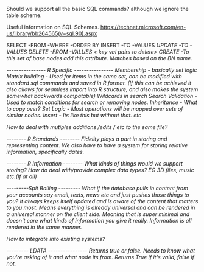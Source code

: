 Should we support all the basic SQL commands? although we ignore the table scheme.

Useful information on SQL Schemes. https://technet.microsoft.com/en-us/library/bb264565(v=sql.90).aspx

SELECT <fields> -FROM <set of base nodes> -WHERE <condition that has to be true> -ORDER BY <sorting logic>
INSERT -TO <BN added too> -VALUES <I like record syntax here.>
UPDATE -TO <BN updated too> -VALUES <I like record syntax here.>
DELETE -FROM <BN taken from> -VALUES < key val pairs to delete>
CREATE -To this set of base nodes add this attribute. Matches based on the BN name.

---------------- R Specific ----------------
Membership - basically set logic
Matrix building - Used for items in the same set, can be modified with standard sql commands and saved in R format. (If this can be achieved it also allows for seamless import into R structure, and also makes the system somewhat backwards compatable)
Wildcards in search
Search
Validation -Used to match conditions for search or removing nodes.
Inheritance - What to copy over?
Set Logic - Most operations will be mapped over sets of similar nodes.
Insert - Its like this but without that. etc

How to deal with mutiples additions /edits / etc to the same file?


-------- R Standards --------
Fidelity plays a part in storing and representing content.
We also have to have a system for storing relative information, specifically dates.


-------- R Information --------
What kinds of things would we support storing?
How do deal with/provide complex data types? EG 3D files, music etc.(If at all)


---------Spit Balling ---------
What if the database pulls in content from your accounts say email, texts, news etc and just pushes those things to you? It always keeps itself updated and is aware of the content that matters to you most. Means everything is already universal and can be rendered in a universal manner on the client side. Meaning that is super minimal and doesn't care what kinds of information you give it really. Information is all rendered in the same manner.

How to integrate into existing systems?


--------- LDATA ----------------
Returns true or false. Needs to know what you're asking of it and what node its from.
Returns True if it's valid, false if not.
